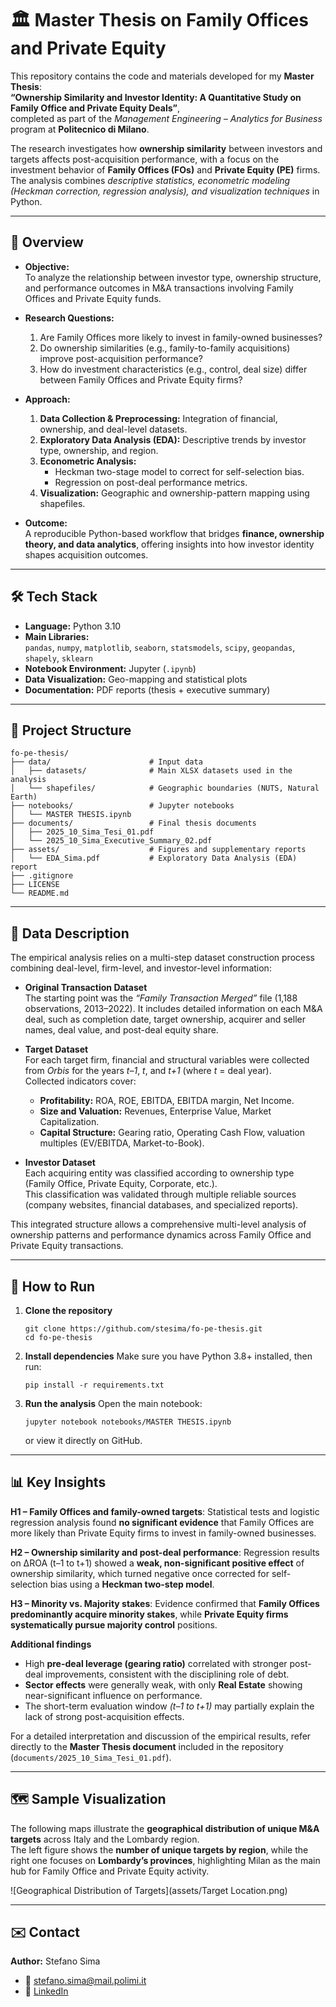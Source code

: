 # 🏛️ Master Thesis on Family Offices and Private Equity

This repository contains the code and materials developed for my **Master Thesis**:  
**“Ownership Similarity and Investor Identity: A Quantitative Study on Family Office and Private Equity Deals”**,  
completed as part of the *Management Engineering – Analytics for Business* program at **Politecnico di Milano**.

The research investigates how **ownership similarity** between investors and targets affects post-acquisition performance, with a focus on the investment behavior of **Family Offices (FOs)** and **Private Equity (PE)** firms.  
The analysis combines *descriptive statistics, econometric modeling (Heckman correction, regression analysis), and visualization techniques* in Python.

---

## 📘 Overview

- **Objective:**  
  To analyze the relationship between investor type, ownership structure, and performance outcomes in M&A transactions involving Family Offices and Private Equity funds.

- **Research Questions:**  
  1. Are Family Offices more likely to invest in family-owned businesses?  
  2. Do ownership similarities (e.g., family-to-family acquisitions) improve post-acquisition performance?  
  3. How do investment characteristics (e.g., control, deal size) differ between Family Offices and Private Equity firms?

- **Approach:**  
  1. **Data Collection & Preprocessing:** Integration of financial, ownership, and deal-level datasets.  
  2. **Exploratory Data Analysis (EDA):** Descriptive trends by investor type, ownership, and region.  
  3. **Econometric Analysis:**  
     - Heckman two-stage model to correct for self-selection bias.  
     - Regression on post-deal performance metrics.  
  4. **Visualization:** Geographic and ownership-pattern mapping using shapefiles.

- **Outcome:**  
  A reproducible Python-based workflow that bridges **finance, ownership theory, and data analytics**, offering insights into how investor identity shapes acquisition outcomes.

---

## 🛠️ Tech Stack

- **Language:** Python 3.10  
- **Main Libraries:**  
  `pandas`, `numpy`, `matplotlib`, `seaborn`, `statsmodels`, `scipy`, `geopandas`, `shapely`, `sklearn`  
- **Notebook Environment:** Jupyter (`.ipynb`)  
- **Data Visualization:** Geo-mapping and statistical plots  
- **Documentation:** PDF reports (thesis + executive summary)

---

## 📂 Project Structure
```
fo-pe-thesis/
├── data/                      # Input data
│   ├── datasets/              # Main XLSX datasets used in the analysis
│   └── shapefiles/            # Geographic boundaries (NUTS, Natural Earth)
├── notebooks/                 # Jupyter notebooks
│   └── MASTER THESIS.ipynb
├── documents/                 # Final thesis documents
│   ├── 2025_10_Sima_Tesi_01.pdf
│   └── 2025_10_Sima_Executive_Summary_02.pdf
├── assets/                    # Figures and supplementary reports
│   └── EDA_Sima.pdf           # Exploratory Data Analysis (EDA) report
├── .gitignore
├── LICENSE
└── README.md
```

---

## 💾 Data Description

The empirical analysis relies on a multi-step dataset construction process combining deal-level, firm-level, and investor-level information:  

- **Original Transaction Dataset**  
  The starting point was the *“Family Transaction Merged”* file (1,188 observations, 2013–2022). It includes detailed information on each M&A deal, such as completion date, target ownership, acquirer and seller names, deal value, and post-deal equity share.  

- **Target Dataset**  
  For each target firm, financial and structural variables were collected from *Orbis* for the years *t–1*, *t*, and *t+1* (where *t* = deal year).  
  Collected indicators cover:  
  - **Profitability:** ROA, ROE, EBITDA, EBITDA margin, Net Income.  
  - **Size and Valuation:** Revenues, Enterprise Value, Market Capitalization.  
  - **Capital Structure:** Gearing ratio, Operating Cash Flow, valuation multiples (EV/EBITDA, Market-to-Book).  

- **Investor Dataset**  
  Each acquiring entity was classified according to ownership type (Family Office, Private Equity, Corporate, etc.).  
  This classification was validated through multiple reliable sources (company websites, financial databases, and specialized reports).  

This integrated structure allows a comprehensive multi-level analysis of ownership patterns and performance dynamics across Family Office and Private Equity transactions.  

---

## 🚀 How to Run

1. **Clone the repository**
   ```
   git clone https://github.com/stesima/fo-pe-thesis.git
   cd fo-pe-thesis
   ```

2. **Install dependencies**
   Make sure you have Python 3.8+ installed, then run:
   ```
   pip install -r requirements.txt
   ```

3. **Run the analysis**
   Open the main notebook:
   ```
   jupyter notebook notebooks/MASTER THESIS.ipynb
   ```
   or view it directly on GitHub.

---

## 📊 Key Insights


**H1 – Family Offices and family-owned targets**:
Statistical tests and logistic regression analysis found **no significant evidence** that Family Offices are more likely than Private Equity firms to invest in family-owned businesses.

**H2 – Ownership similarity and post-deal performance**:
Regression results on ΔROA (t–1 to t+1) showed a **weak, non-significant positive effect** of ownership similarity, which turned negative once corrected for self-selection bias using a **Heckman two-step model**.

**H3 – Minority vs. Majority stakes**:
Evidence confirmed that **Family Offices predominantly acquire minority stakes**, while **Private Equity firms systematically pursue majority control** positions.

**Additional findings**
- High **pre-deal leverage (gearing ratio)** correlated with stronger post-deal improvements, consistent with the disciplining role of debt.
- **Sector effects** were generally weak, with only **Real Estate** showing near-significant influence on performance.
- The short-term evaluation window *(t–1 to t+1)* may partially explain the lack of strong post-acquisition effects.
  
For a detailed interpretation and discussion of the empirical results, refer directly to the **Master Thesis document** included in the repository (`documents/2025_10_Sima_Tesi_01.pdf`).
 

---


## 🗺️ Sample Visualization

The following maps illustrate the **geographical distribution of unique M&A targets** across Italy and the Lombardy region.  
The left figure shows the **number of unique targets by region**, while the right one focuses on **Lombardy’s provinces**, highlighting Milan as the main hub for Family Office and Private Equity activity.

![Geographical Distribution of Targets](assets/Target Location.png)


---

## ✉️ Contact

**Author:** Stefano Sima  
- 📧 [stefano.sima@mail.polimi.it](mailto:stefano.sima@mail.polimi.it)  
- 💼 [LinkedIn](https://www.linkedin.com/in/stesima)  
